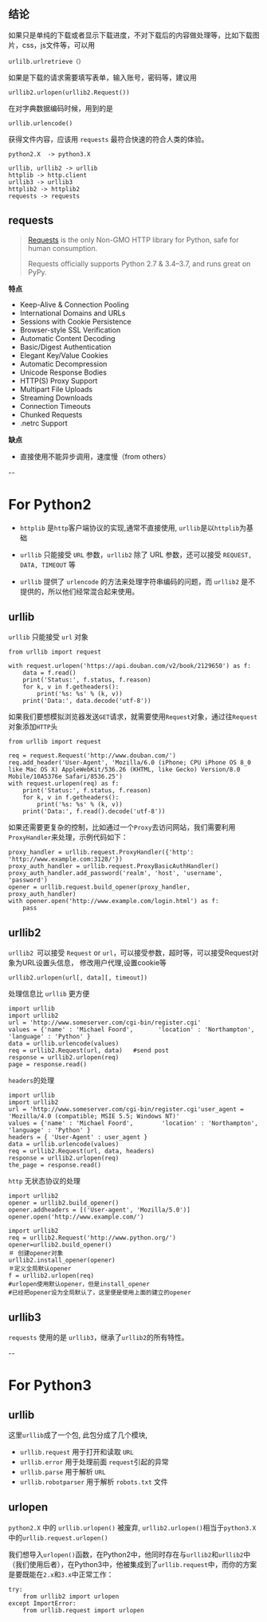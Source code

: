 ## 结论

如果只是单纯的下载或者显示下载进度，不对下载后的内容做处理等，比如下载图片，css，js文件等，可以用

`urlilb.urlretrieve（）`

如果是下载的请求需要填写表单，输入账号，密码等，建议用

`urllib2.urlopen(urllib2.Request())`

在对字典数据编码时候，用到的是

`urllib.urlencode()`

获得文件内容，应该用 `requests` 最符合快速的符合人类的体验。

```
python2.X  -> python3.X

urllib, urllib2 -> urllib
httplib -> http.client
urllib3 -> urllib3
httplib2 -> httplib2
requests -> requests
```


## requests
> [Requests](http://docs.python-requests.org/en/latest/index.html) is the only Non-GMO HTTP library for Python, safe for human consumption.
> 
> Requests officially supports Python 2.7 & 3.4–3.7, and runs great on PyPy.

**特点**

* Keep-Alive & Connection Pooling
* International Domains and URLs
* Sessions with Cookie Persistence
* Browser-style SSL Verification
* Automatic Content Decoding
* Basic/Digest Authentication
* Elegant Key/Value Cookies
* Automatic Decompression
* Unicode Response Bodies
* HTTP(S) Proxy Support
* Multipart File Uploads
* Streaming Downloads
* Connection Timeouts
* Chunked Requests
* .netrc Support

**缺点**

* 直接使用不能异步调用，速度慢（from others）


--
# For Python2

* `httplib` 是`http`客户端协议的实现,通常不直接使用, `urllib`是以`httplib`为基础

* `urllib` 只能接受 `URL` 参数，`urllib2` 除了 URL 参数，还可以接受 `REQUEST, DATA, TIMEOUT` 等

* `urllib` 提供了 `urlencode` 的方法来处理字符串编码的问题，而 `urllib2` 是不提供的，所以他们经常混合起来使用。


## urllib

`urllib` 只能接受 `url` 对象

```
from urllib import request

with request.urlopen('https://api.douban.com/v2/book/2129650') as f:
    data = f.read()
    print('Status:', f.status, f.reason)
    for k, v in f.getheaders():
        print('%s: %s' % (k, v))
    print('Data:', data.decode('utf-8'))
```

如果我们要想模拟浏览器发送`GET`请求，就需要使用`Request`对象，通过往`Request`对象添加`HTTP`头

```
from urllib import request

req = request.Request('http://www.douban.com/')
req.add_header('User-Agent', 'Mozilla/6.0 (iPhone; CPU iPhone OS 8_0 like Mac OS X) AppleWebKit/536.26 (KHTML, like Gecko) Version/8.0 Mobile/10A5376e Safari/8536.25')
with request.urlopen(req) as f:
    print('Status:', f.status, f.reason)
    for k, v in f.getheaders():
        print('%s: %s' % (k, v))
    print('Data:', f.read().decode('utf-8'))
```

如果还需要更复杂的控制，比如通过一个`Proxy`去访问网站，我们需要利用`ProxyHandler`来处理，示例代码如下：

```
proxy_handler = urllib.request.ProxyHandler({'http': 'http://www.example.com:3128/'})
proxy_auth_handler = urllib.request.ProxyBasicAuthHandler()
proxy_auth_handler.add_password('realm', 'host', 'username', 'password')
opener = urllib.request.build_opener(proxy_handler, proxy_auth_handler)
with opener.open('http://www.example.com/login.html') as f:
    pass
```


## urllib2
`urllib2 `可以接受 `Request` or `url`，可以接受参数，超时等，可以接受Request对象为URL设置头信息， 修改用户代理,设置cookie等

```
urllib2.urlopen(url[, data][, timeout])
```

处理信息比 `urllib` 更方便

```
import urllib
import urllib2
url = 'http://www.someserver.com/cgi-bin/register.cgi'
values = {'name' : 'Michael Foord',       'location' : 'Northampton', 'language' : 'Python' }
data = urllib.urlencode(values)      
req = urllib2.Request(url, data)   #send post
response = urllib2.urlopen(req)
page = response.read()
```

`headers`的处理

```
import urllib
import urllib2
url = 'http://www.someserver.com/cgi-bin/register.cgi'user_agent = 'Mozilla/4.0 (compatible; MSIE 5.5; Windows NT)'
values = {'name' : 'Michael Foord',        'location' : 'Northampton',        'language' : 'Python' }
headers = { 'User-Agent' : user_agent }
data = urllib.urlencode(values)
req = urllib2.Request(url, data, headers)
response = urllib2.urlopen(req)
the_page = response.read()
```

`http` 无状态协议的处理

```
import urllib2
opener = urllib2.build_opener()
opener.addheaders = [('User-agent', 'Mozilla/5.0')]
opener.open('http://www.example.com/')
```

```
import urllib2
req = urllib2.Request('http://www.python.org/')
opener=urllib2.build_opener()
＃ 创建opener对象
urllib2.install_opener(opener)
＃定义全局默认opener
f = urllib2.urlopen(req)
#urlopen使用默认opener，但是install_opener
#已经把opener设为全局默认了，这里便是使用上面的建立的opener
```


## urllib3
`requests` 使用的是 `urllib3`，继承了`urllib2`的所有特性。

--
# For Python3

## urllib
这里`urllib`成了一个包, 此包分成了几个模块,

* `urllib.request` 用于打开和读取 `URL`
* `urllib.error` 用于处理前面 `request`引起的异常
* `urllib.parse` 用于解析 `URL`
* `urllib.robotparser` 用于解析 `robots.txt` 文件

## urlopen
`python2.X` 中的 `urllib.urlopen()` 被废弃, `urllib2.urlopen()`相当于`python3.X`中的`urllib.request.urlopen()`

我们想导入`urlopen()`函数，在Python2中，他同时存在与`urllib2`和`urllib2`中（我们使用后者），在Python3中，他被集成到了`urllib.request`中，而你的方案是要既能在`2.x`和`3.x`中正常工作：

```
try:
    from urllib2 import urlopen
except ImportError:
    from urllib.request import urlopen
```
